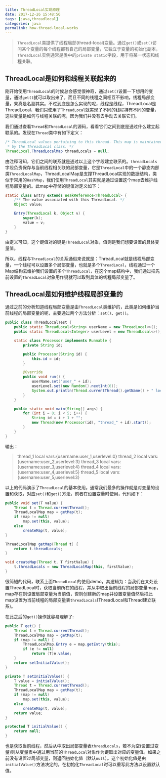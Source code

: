 ```yaml
---
title: ThreadLocal实现原理
date: 2017-12-26 15:48:56
tags: [java,threadlocal]
categories: java
permalink: how-thread-local-works
---
```

> `ThreadLocal`类提供了线程局部(thread-local)变量。通过`get()`或`set()`访问某个变量的每个线程都有自己的局部变量，它独立于变量的初始化副本，`ThreadLocal`实例通常是类中的`private static`字段，用于将某一状态和线程关联。

<!--more-->
## ThreadLocal是如何和线程关联起来的 ##
刚开始使用`ThreadLocal`的时候总会感觉很神奇，通过`set()`设置一下想用的变量，通过`get()`就可以取出来了，而且不同的线程之间相互不影响，线程局部变量，果真是名副其实。不过到底是怎么实现的呢，线程是线程，ThreadLocal是ThreadLocal，我们只使用了`ThreadLocal`就实现了不同的线程持有不同的变量，这些变量是如何与线程关联的呢，因为我们并没有去手动去关联它们。

我们通过查看`Thread`和`ThreadLocal`的源码，看看它们之间到底是通过什么建立起联系的。发现在`Thread`类中有如下定义：

```java
/* ThreadLocal values pertaining to this thread. This map is maintained
 * by the ThreadLocal class. */
ThreadLocal.ThreadLocalMap threadLocals = null;
```
由注释可知，它们之间的联系就是通过以上这个字段建立联系的。`threadLocals`字段负责保存与当前线程相关联的局部变量，它是`ThreadLocal`中的一个静态内部类`ThreadLocalMap`，ThreadLocalMap是支撑ThreadLocal实现的数据结构，类似于常用的`HashMap`，我们使用`ThreadLocal`其实就是通过设置这个map去维护线程局部变量的。此map中存储的键值对定义如下：

```java
static class Entry extends WeakReference<ThreadLocal> {
    /** The value associated with this ThreadLocal. */
    Object value;

    Entry(ThreadLocal k, Object v) {
        super(k);
        value = v;
    }
}
```
由定义可知，这个键值对的键是`ThreadLocal`对象，值则是我们想要设置的具体变量值。

所以，线程与`ThreadLocal`的关系通俗来说就是：ThreadLocal就是线程局部变量，一个线程可以设置多个局部变量，也就是多个`ThreadLocal`，线程通过一个Map结构去维护我们设置的多个`ThreadLocal`，在这个map结构中，我们通过把先前设置的`ThreadLocal`对象用作键就可以取到具体的线程局部变量了。

## ThreadLocal是如何维护线程局部变量的 ##

通过之前的分析知道线程局部变量是由`ThreadLocal`类维护的，此类是如何维护当前线程的局部变量的呢，主要通过两个方法分析：`set()`、`get()`。

```java
public class ThreadLocalTest {
    public static ThreadLocal<String> userName = new ThreadLocal<>();
    public static ThreadLocal<Integer> userLevel = new ThreadLocal<>();

    static class Processor implements Runnable {
        private String id;

        public Processor(String id) {
            this.id = id;
        }

        @Override
        public void run() {
            userName.set("user_" + id);
            userLevel.set(new Random().nextInt(6));
            System.out.println(Thread.currentThread().getName() + " local vars:{" + "username:" + userName.get() + ",userlevel:" + userLevel.get() + "}");
        }
    }

    public static void main(String[] args) {
        for (int i = 0; i < 5; i++) {
            String id = i + 1 + "";
            new Thread(new Processor(id), "thread_" + id).start();
        }
    }
}
```
输出：
> thread_1 local vars:{username:user_1,userlevel:0}
thread_2 local vars:{username:user_2,userlevel:3}
thread_3 local vars:{username:user_3,userlevel:4}
thread_4 local vars:{username:user_4,userlevel:5}
thread_5 local vars:{username:user_5,userlevel:3}

以上的代码演示了`ThreadLocal`的基本使用，通常我们最多的操作就是对变量的设置和获取，对应`set()`和`get()`方法，前者在设置变量时使用，代码如下：

```java
public void set(T value) {
    Thread t = Thread.currentThread();
    ThreadLocalMap map = getMap(t);
    if (map != null)
        map.set(this, value);
    else
        createMap(t, value);
}

ThreadLocalMap getMap(Thread t) {
    return t.threadLocals;
}

void createMap(Thread t, T firstValue) {
    t.threadLocals = new ThreadLocalMap(this, firstValue);
}
```
很简短的代码，联系上面`ThreadLocal`的使用demo，其逻辑为：当我们在某处设置ThreadLocal时，获取当前所在的线程，并从中取出当前线程的局部变量map，map存在则设置局部变量为当前值，否则创建新的map并设置变量值然后把此map设置为当前线程的局部变量表`threadLocals`(ThreadLocal和Thread建立联系)。

在此之后的`get()`操作就容易理解了:
```java
public T get() {
    Thread t = Thread.currentThread();
    ThreadLocalMap map = getMap(t);
    if (map != null) {
        ThreadLocalMap.Entry e = map.getEntry(this);
        if (e != null)
            return (T)e.value;
    }
    return setInitialValue();
}

private T setInitialValue() {
    T value = initialValue();
    Thread t = Thread.currentThread();
    ThreadLocalMap map = getMap(t);
    if (map != null)
        map.set(this, value);
    else
        createMap(t, value);
    return value;
}

protected T initialValue() {
    return null;
}
```

也是获取当前线程，然后从中取出局部变量表`threadLocals`，若不为空(设置过变量)则从变量表中通过用当前的`ThreadLocal`对象作为键取出对应的变量值。如果之前没有设置过局部变量，则返回初始化值（默认`null`）。这个初始化值是由`initialValue()`方法决定的，在初始化`ThreadLocal`时可以重写此方法以设置默认值。


